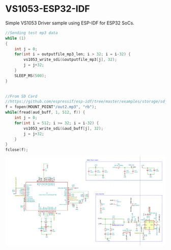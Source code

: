 # VS1053-ESP32-IDF
Simple VS1053 Driver sample using ESP-IDF for ESP32 SoCs.

```C
//Sending test mp3 data
while (1)
{
    int j = 0;
    for(int i = outputfile_mp3_len; i > 32; i = i-32) {
        vs1053_write_sdi(&outputfile_mp3[j], 32);
        j = j+32;
    }
    SLEEP_MS(500);
}
```

```C

//From SD Card
//https://github.com/espressif/esp-idf/tree/master/examples/storage/sd_card
f = fopen(MOUNT_POINT"/out2.mp3", "rb");
while(fread(aud_buff, 1, 512, f)) {
    int j = 0;
    for(int i = 512; i >= 32; i = i-32) {
        vs1053_write_sdi(&aud_buff[j], 32);
        j = j+32;
    }
}
fclose(f);
```

![Image of schematic](https://github.com/kattaliraees/VS1053-ESP32-IDF/blob/main/schematic.png)


